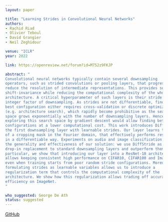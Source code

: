 ```yaml
---
layout: paper

title: "Learning Strides in Convolutional Neural Networks"
authors:
- Rachid Riad
- Olivier Teboul
- David Grangier
- Neil Zeghidour

venue: "ICLR"
year: 2022

link: https://openreview.net/forum?id=M752z9FKJP

abstract: "
Convolutional neural networks typically contain several downsampling
operators, such as strided convolutions or pooling layers, that progressively
reduce the resolution of intermediate representations. This provides some
shift-invariance while reducing the computational complexity of the whole
architecture. A critical hyperparameter of such layers is their stride: the
integer factor of downsampling. As strides are not differentiable, finding the
best configuration either requires cross-validation or discrete optimization
(e.g. architecture search), which rapidly become prohibitive as the search
space grows exponentially with the number of downsampling layers. Hence,
exploring this search space by gradient descent would allow finding better
configurations at a lower computational cost. This work introduces DiffStride,
the first downsampling layer with learnable strides. Our layer learns the size
of a cropping mask in the Fourier domain, that effectively performs resizing
in a differentiable way. Experiments on audio and image classification show
the generality and effectiveness of our solution: we use DiffStride as a
drop-in replacement to standard downsampling layers and outperform them. In
particular, we show that introducing our layer into a ResNet-18 architecture
allows keeping consistent high performance on CIFAR10, CIFAR100 and ImageNet
even when training starts from poor random stride configurations. Moreover,
formulating strides as learnable variables allows us to introduce a
regularization term that controls the computational complexity of the
architecture. We show how this regularization allows trading off accuracy for
efficiency on ImageNet.
"

who_suggested: George De Ath
status: suggested
---
```

[GitHub](https://github.com/google-research/diffstride)
